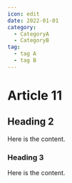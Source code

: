 ```yaml
---
icon: edit
date: 2022-01-01
category:
  - CategoryA
  - CategoryB
tag:
  - tag A
  - tag B
---
```


# Article 11

## Heading 2

Here is the content.

### Heading 3

Here is the content.
